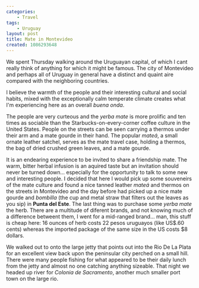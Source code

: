 ```yaml
---
categories:
    - Travel
tags:
    - Uruguay
layout: post
title: Mate in Montevideo
created: 1086293648
---
```

We spent Thursday walking around the Uruguayan capital, of which I cant really think of anything for which it might be famous. The city of Montevideo and perhaps all of Uruguay in general have a distinct and quaint aire compared with the neighboring countries.  <!--more-->

I believe the warmth of the people and their interesting cultural and social habits, mixed with the exceptionally calm temperate climate creates what I'm experiencing here as an overall *buena onda*.

The people are very curteous and the *yerba mate* is more prolific and ten times as sociable than the Starbucks-on-every-corner coffee culture in the United States. People on the streets can be seen carrying a thermos under their arm and a mate gourde in their hand. The popular *mateá*, a small ornate leather satchel, serves as the mate travel case, holding a thermos, the bag of dried crushed green leaves, and a mate gourde.

It is an endearing experience to be invited to share a friendship mate.  The warm, bitter herbal infusion is an aquired taste but an invitation should never be turned down... especially for the opportunity to talk to some new and interesting people.  I decided that here I would pick up some souveneirs of the mate culture and found a nice tanned leather *mateá* and thermos on the streets in Montevideo and the day before had picked up a nice mate gourde and *bombilla* (the cup and metal straw that filters out the leaves as you sip) in **Punta del Este**.  The last thing was to purchase some *yerba mate* the herb. There are a multitude of diferent brands, and not knowing much of a difference betweent them, I went for a mid-ranged brand... man, this stuff is cheap here: 16 ounces of herb costs 22 pesos uruguayos (like US$.60 cents) whereas the imported package of the same size in the US costs $8 dollars.

We walked out to onto the large jetty that points out into the Rio De La Plata for an excellent view back upon the peninsular city perched on a small hill. There were many people fishing for what appeared to be their daily lunch from the jetty and almost no one catching anything sizeable. That night we headed up river for *Colonia de Sacramento*, another much smaller port town on the large rio.
